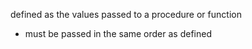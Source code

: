defined as the values passed to a procedure or function
- must be passed in the same order as defined 